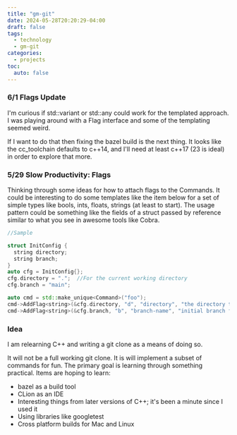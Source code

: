 ```yaml
---
title: "gm-git"
date: 2024-05-28T20:20:29-04:00
draft: false
tags: 
  - technology
  - gm-git
categories:
  - projects
toc:
  auto: false
---
```


### 6/1 Flags Update

I'm curious if std::variant or std::any could work for the templated approach.  I was playing around with a Flag interface and some of the templating seemed weird. 

If I want to do that then fixing the bazel build is the next thing.  It looks like the cc_toolchain defaults to c++14, and I'll need at least c++17 (23 is ideal) in order to explore that more.


### 5/29 Slow Productivity: Flags

Thinking through some ideas for how to attach flags to the Commands.  It could be interesting to do some templates like the item below for a set of simple types like bools, ints, floats, strings (at least to start).  The usage
pattern could be something like the fields of a struct passed by reference similar to what you see in awesome tools like Cobra.


```cpp {class="my-class" id="my-codeblock" lineNos=inline tabWidth=2}
//Sample

struct InitConfig {
  string directory;
  string branch;
}
auto cfg = InitConfig{};
cfg.directory = ".";  //For the current working directory
cfg.branch = "main";

auto cmd = std::make_unique<Command>("foo");
cmd->AddFlag<string>(&cfg.directory, "d", "directory", "the directory to create the");
cmd->AddFlag<string>(&cfg.branch, "b", "branch-name", "initial branch for the repo");

```

### Idea

I am relearning C++ and writing a git clone as a means of doing so.

It will not be a full working git clone.  It is will implement a subset of commands for fun.  The primary goal is learning through something practical.  Items are hoping to learn:
* bazel as a build tool
* CLion as an IDE
* Interesting things from later versions of C++; it's been a minute since I used it
* Using libraries like googletest
* Cross platform builds for Mac and Linux

